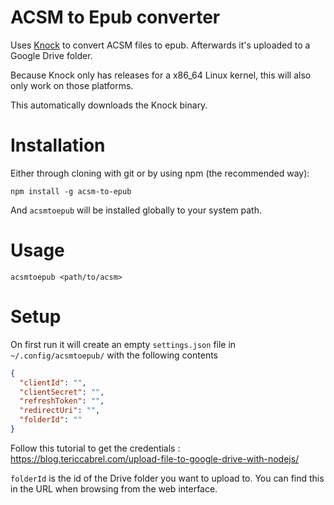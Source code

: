 # ACSM to Epub converter

Uses [Knock](https://github.com/BentonEdmondson/knock) to convert ACSM files to epub. Afterwards it's uploaded to a Google Drive folder.

Because Knock only has releases for a x86_64 Linux kernel, this will also only work on those platforms.

This automatically downloads the Knock binary.

# Installation

Either through cloning with git or by using npm (the recommended way):

`npm install -g acsm-to-epub`

And `acsmtoepub` will be installed globally to your system path.

# Usage

`acsmtoepub <path/to/acsm>`

# Setup

On first run it will create an empty `settings.json` file in `~/.config/acsmtoepub/` with the following contents

```json
{
  "clientId": "",
  "clientSecret": "",
  "refreshToken": "",
  "redirectUri": "",
  "folderId": ""
}
```

Follow this tutorial to get the credentials : https://blog.tericcabrel.com/upload-file-to-google-drive-with-nodejs/

`folderId` is the id of the Drive folder you want to upload to. You can find this in the URL when browsing from the web interface.
